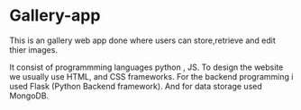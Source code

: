 # Gallery-app

This is an gallery web app done where users can store,retrieve and edit thier images. 

It consist of programmming languages python , JS. To design the website we usually use HTML, and CSS frameworks. 
For the backend programming i used Flask (Python Backend framework). And for data storage used MongoDB.

